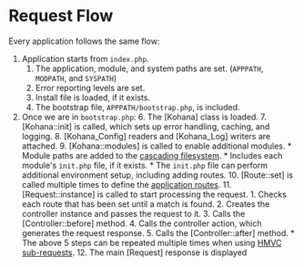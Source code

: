 # Request Flow

Every application follows the same flow:

1. Application starts from `index.php`.
	1. The application, module, and system paths are set. (`APPPATH`, `MODPATH`, and `SYSPATH`)
	2. Error reporting levels are set.
	3. Install file is loaded, if it exists.
	4. The bootstrap file, `APPPATH/bootstrap.php`, is included.
2. Once we are in `bootstrap.php`:
	6. The [Kohana] class is loaded.
	7. [Kohana::init] is called, which sets up error handling, caching, and logging.
	8. [Kohana_Config] readers and [Kohana_Log] writers are attached.
	9. [Kohana::modules] is called to enable additional modules.
	    * Module paths are added to the [cascading filesystem](files).
		* Includes each module's `init.php` file, if it exists.
	    * The `init.php` file can perform additional environment setup, including adding routes.
	10. [Route::set] is called multiple times to define the [application routes](routing).
	11. [Request::instance] is called to start processing the request.
		1. Checks each route that has been set until a match is found.
		2. Creates the controller instance and passes the request to it.
		3. Calls the [Controller::before] method.
		4. Calls the controller action, which generates the request response.
		5. Calls the [Controller::after] method.
		    * The above 5 steps can be repeated multiple times when using [HMVC sub-requests](requests).
	12. The main [Request] response is displayed